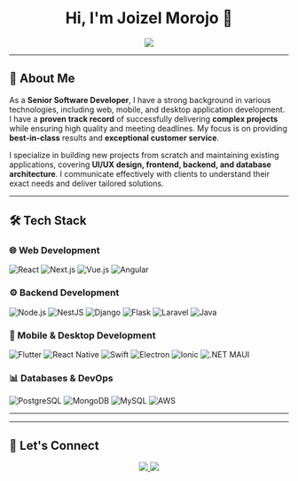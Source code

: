 <h1 align="center">Hi, I'm Joizel Morojo 👋</h1>

<p align="center">
  <img src="https://readme-typing-svg.herokuapp.com?font=Fira+Code&pause=1000&color=36BCF7&center=true&vCenter=true&width=600&lines=Senior+Full-Stack+Developer;Passionate+about+Web%2C+Mobile%2C+and+Desktop+Apps;Delivering+High-Quality+Results;Always+Eager+to+Learn+New+Technologies" />
</p>

---

## 🚀 About Me
As a **Senior Software Developer**, I have a strong background in various technologies, including web, mobile, and desktop application development. I have a **proven track record** of successfully delivering **complex projects** while ensuring high quality and meeting deadlines. My focus is on providing **best-in-class** results and **exceptional customer service**.

I specialize in building new projects from scratch and maintaining existing applications, covering **UI/UX design, frontend, backend, and database architecture**. I communicate effectively with clients to understand their exact needs and deliver tailored solutions.

---

## 🛠️ Tech Stack
### **🌐 Web Development**
![React](https://img.shields.io/badge/React.js-61DAFB?style=for-the-badge&logo=react&logoColor=white) 
![Next.js](https://img.shields.io/badge/Next.js-000000?style=for-the-badge&logo=next.js&logoColor=white)
![Vue.js](https://img.shields.io/badge/Vue.js-4FC08D?style=for-the-badge&logo=vue.js&logoColor=white)
![Angular](https://img.shields.io/badge/Angular-DD0031?style=for-the-badge&logo=angular&logoColor=white)

### **⚙️ Backend Development**  
![Node.js](https://img.shields.io/badge/Node.js-43853D?style=for-the-badge&logo=node.js&logoColor=white) 
![NestJS](https://img.shields.io/badge/NestJS-E0234E?style=for-the-badge&logo=nestjs&logoColor=white)
![Django](https://img.shields.io/badge/Django-092E20?style=for-the-badge&logo=django&logoColor=white)
![Flask](https://img.shields.io/badge/Flask-000000?style=for-the-badge&logo=flask&logoColor=white)
![Laravel](https://img.shields.io/badge/Laravel-FF2D20?style=for-the-badge&logo=laravel&logoColor=white)
![Java](https://img.shields.io/badge/Java-007396?style=for-the-badge&logo=java&logoColor=white)  

### **📱 Mobile & Desktop Development**  
![Flutter](https://img.shields.io/badge/Flutter-02569B?style=for-the-badge&logo=flutter&logoColor=white)
![React Native](https://img.shields.io/badge/React%20Native-20232A?style=for-the-badge&logo=react&logoColor=61DAFB)
![Swift](https://img.shields.io/badge/Swift-FA7343?style=for-the-badge&logo=swift&logoColor=white)
![Electron](https://img.shields.io/badge/Electron-47848F?style=for-the-badge&logo=electron&logoColor=white)
![Ionic](https://img.shields.io/badge/Ionic-3880FF?style=for-the-badge&logo=ionic&logoColor=white)
![.NET MAUI](https://img.shields.io/badge/.NET%20MAUI-512BD4?style=for-the-badge&logo=dotnet&logoColor=white)


### **📊 Databases & DevOps**
![PostgreSQL](https://img.shields.io/badge/PostgreSQL-336791?style=for-the-badge&logo=postgresql&logoColor=white)
![MongoDB](https://img.shields.io/badge/MongoDB-4EA94B?style=for-the-badge&logo=mongodb&logoColor=white)
![MySQL](https://img.shields.io/badge/MySQL-4479A1?style=for-the-badge&logo=mysql&logoColor=white)
![AWS](https://img.shields.io/badge/AWS-232F3E?style=for-the-badge&logo=amazon-aws&logoColor=white)

---

<!-- ## 📈 GitHub Stats & Contributions -->
<!-- <p align="center">
  <img src="https://github-readme-stats.vercel.app/api?username=joizelmorojo&show_icons=true&theme=radical" width="48%" />
  <img src="https://github-readme-streak-stats.herokuapp.com/?user=joizelmorojo&theme=radical" width="48%" />
</p>

<p align="center">
  <img src="https://github-readme-stats.vercel.app/api/top-langs/?username=joizelmorojo&layout=compact&theme=radical" />
</p> -->

<!-- <p align="center"> <img src="https://github-readme-stats.vercel.app/api?username=joizelmorojo&show_icons=true&theme=radical&count_private=true&hide=prs,issues" width="48%" /> <img src="https://github-readme-streak-stats.herokuapp.com/?user=joizelmorojo&theme=radical" width="48%" /> </p> <p align="center"> <img src="https://github-readme-stats.vercel.app/api/top-langs/?username=joizelmorojo&layout=compact&theme=radical" width="42%" /> <img src="https://github-profile-summary-cards.vercel.app/api/cards/profile-details?username=joizelmorojo&theme=radical" width="55%" /> </p> <p align="center"> <img src="https://github-profile-trophy.vercel.app/?username=joizelmorojo&theme=radical&no-frame=true&column=7" /> </p>  -->

---

## 💬 Let's Connect
<p align="center">
  <a href="mailto:happyjoizel@outlook.com" title="Send me an email">
    <img src="https://img.shields.io/badge/Contact Me-0078D4?style=for-the-badge&logo=microsoft-outlook&logoColor=white" />
  </a>
  <a href="https://github.com/joizelmorojo">
    <img src="https://img.shields.io/badge/GitHub-181717?style=for-the-badge&logo=github&logoColor=white" />
  </a>
</p>

